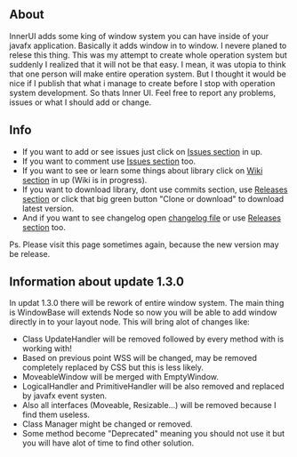 ## About
InnerUI adds some king of window system you can have inside of your javafx application.
Basically it adds window in to window.
I nevere planed to relese this thing. This was my attempt to create whole operation system but suddenly I realized that it will not be that easy. I mean, it was utopia to think that one person will make entire operation system. But I thought it would be nice if I publish that what i manage to create before I stop with operation system development. So thats Inner UI.
Feel free to report any problems, issues or what I should add or change.

## Info
* If you want to add or see issues just click on [Issues section](https://github.com/PetoPetko/InnerUI/issues) in up.
* If you want to comment use [Issues section](https://github.com/PetoPetko/InnerUI/issues) too.
* If you want to see or learn some things about library click on [Wiki section](https://github.com/PetoPetko/InnerUI/wiki) in up (Wiki is in progress).
* If you want to download library, dont use commits section, use [Releases section](https://github.com/PetoPetko/InnerUI/releases) or click that big green button "Clone or download" to download latest version.
* And if you want to see changelog open [changelog file](Changelog.md) or use [Releases section](https://github.com/PetoPetko/InnerUI/releases) too.

Ps. Please visit this page sometimes again, because the new version may be release.

## Information about update 1.3.0
In updat 1.3.0 there will be rework of entire window system. 
The main thing is WindowBase will extends Node so now you will be able to add window directly in to your layout node.
This will bring alot of changes like:
* Class UpdateHandler will be removed followed by every method with is working with!
* Based on previous point WSS will be changed, may be removed completely replaced by CSS but this is less likely.
* MoveableWindow will be merged with EmptyWindow.
* LogicalHandler and PrimitiveHandler will be also removed and replaced by javafx event systen.
* Also all interfaces (Moveable, Resizable...) will be removed because I find them useless.
* Class Manager might be changed or removed.
* Some method become "Deprecated" meaning you should not use it but you will have alot of time to find other solution.
